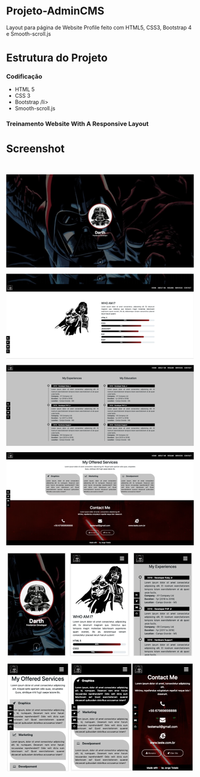 # Projeto-AdminCMS
Layout para página de Website Profile feito com HTML5, CSS3, Bootstrap 4 e Smooth-scroll.js

# Estrutura do Projeto

<h3>Codificação</h3>
<ul>
  <li>HTML 5</li>
  <li>CSS 3</li>
  <li>Bootstrap /li>
  <li>Smooth-scroll.js</li>  
</ul>

<h3>Treinamento Website With A Responsive Layout</h3>

# Screenshot 

<br><br>
![ScreenShot](https://github.com/jorgemtoledo/telasHtml/blob/master/website_resume/img_darth1.png)

![ScreenShot](https://github.com/jorgemtoledo/telasHtml/blob/master/website_resume/img_darth2.png)

![ScreenShot](https://github.com/jorgemtoledo/telasHtml/blob/master/website_resume/img_darth3.png)

![ScreenShot](https://github.com/jorgemtoledo/telasHtml/blob/master/website_resume/img_darth4.png)

![ScreenShot](https://github.com/jorgemtoledo/telasHtml/blob/master/website_resume/img_darth5.png)

![ScreenShot](https://github.com/jorgemtoledo/telasHtml/blob/master/website_resume/img_darth6.png)